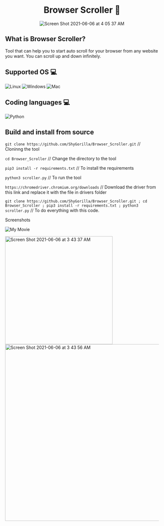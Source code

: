 <h1 align="center">
Browser Scroller 📜
</h1>

<p width="300" align="center"><img src="https://user-images.githubusercontent.com/73632576/120908564-81271a80-c67c-11eb-8562-fd1eec359f84.png" alt="Screen Shot 2021-06-06 at 4 05 37 AM"></p>

## What is Browser Scroller?
Tool that can help you to start auto scroll for your browser from any website you want. You can scroll up and down infinitely.

## Supported OS 💻

![Linux](https://img.shields.io/badge/-Linux-000000?style=flat&logo=linux&logoColor=FCC624)
![Windows](http://img.shields.io/badge/-Windows-0078D6?style=flat-square&logo=windows&logoColor=ffffff)
![Mac](http://img.shields.io/badge/-Mac-0078D6?style=flat-square&logo=apple&logoColor=ffffff)

## Coding languages 💻

![Python](https://img.shields.io/badge/-Python-333333?style=flat&logo=python)&nbsp;

## Build and install from source
`git clone https://github.com/ShyGorilla/Browser_Scroller.git` // Cloninng the tool

`cd Browser_Scroller` // Change the directory to the tool

`pip3 install -r requirements.txt` // To install the requirements

`python3 scroller.py` // To run the tool

`https://chromedriver.chromium.org/downloads` // Download the driver from this link and replace it with the file in drivers folder

`git clone https://github.com/ShyGorilla/Browser_Scroller.git ; cd Browser_Scroller ; pip3 install -r requirements.txt ; python3 scroller.py` // To do everything with this code.

Screenshots

![My Movie](https://user-images.githubusercontent.com/73632576/120935314-2ee50880-c713-11eb-8ee9-7c2173c9c434.gif)

<img width="352" alt="Screen Shot 2021-06-06 at 3 43 37 AM" src="https://user-images.githubusercontent.com/73632576/120908313-fba26b00-c679-11eb-875e-5e0a355885f5.png">

<img width="576" alt="Screen Shot 2021-06-06 at 3 43 56 AM" src="https://user-images.githubusercontent.com/73632576/120908316-01984c00-c67a-11eb-91dc-4419a3acdca6.png">

